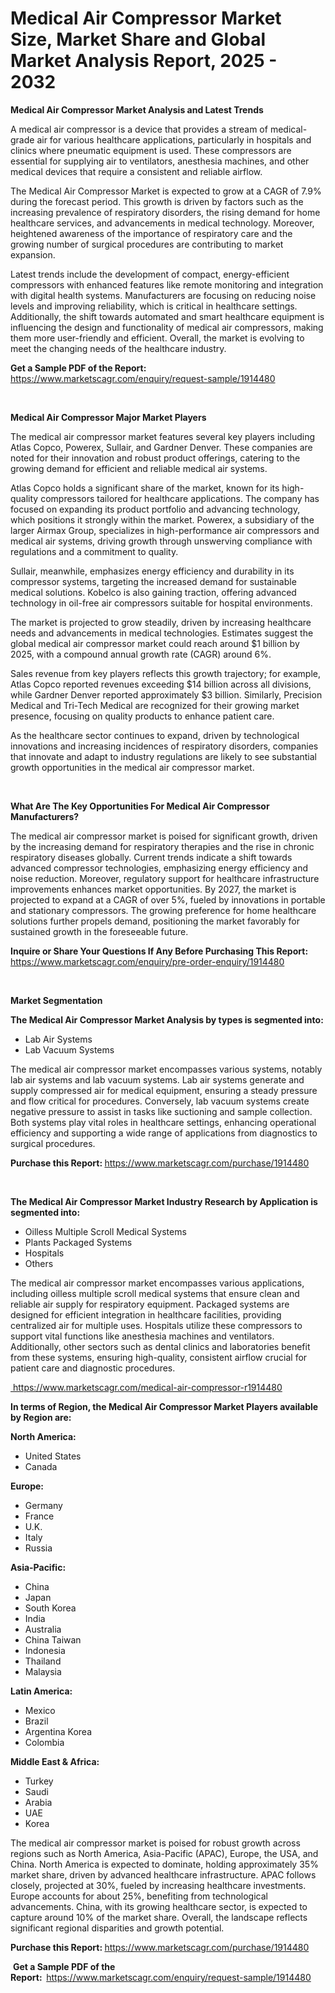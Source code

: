 <p><h1>Medical Air Compressor Market Size, Market Share and Global Market Analysis Report, 2025 - 2032</h1></p><p><strong>Medical Air Compressor Market Analysis and Latest Trends</strong></p>
<p><p>A medical air compressor is a device that provides a stream of medical-grade air for various healthcare applications, particularly in hospitals and clinics where pneumatic equipment is used. These compressors are essential for supplying air to ventilators, anesthesia machines, and other medical devices that require a consistent and reliable airflow.</p><p>The Medical Air Compressor Market is expected to grow at a CAGR of 7.9% during the forecast period. This growth is driven by factors such as the increasing prevalence of respiratory disorders, the rising demand for home healthcare services, and advancements in medical technology. Moreover, heightened awareness of the importance of respiratory care and the growing number of surgical procedures are contributing to market expansion.</p><p>Latest trends include the development of compact, energy-efficient compressors with enhanced features like remote monitoring and integration with digital health systems. Manufacturers are focusing on reducing noise levels and improving reliability, which is critical in healthcare settings. Additionally, the shift towards automated and smart healthcare equipment is influencing the design and functionality of medical air compressors, making them more user-friendly and efficient. Overall, the market is evolving to meet the changing needs of the healthcare industry.</p></p>
<p><strong>Get a Sample PDF of the Report:&nbsp;</strong> <a href="https://www.marketscagr.com/enquiry/request-sample/1914480?utm_campaign=2454&utm_medium=2&utm_source=Github&utm_content=ia&utm_term=13042025&utm_id=medical-air-compressor">https://www.marketscagr.com/enquiry/request-sample/1914480</a></p>
<p>&nbsp;</p>
<p><strong>Medical Air Compressor Major Market Players</strong></p>
<p><p>The medical air compressor market features several key players including Atlas Copco, Powerex, Sullair, and Gardner Denver. These companies are noted for their innovation and robust product offerings, catering to the growing demand for efficient and reliable medical air systems.</p><p>Atlas Copco holds a significant share of the market, known for its high-quality compressors tailored for healthcare applications. The company has focused on expanding its product portfolio and advancing technology, which positions it strongly within the market. Powerex, a subsidiary of the larger Airmax Group, specializes in high-performance air compressors and medical air systems, driving growth through unswerving compliance with regulations and a commitment to quality.</p><p>Sullair, meanwhile, emphasizes energy efficiency and durability in its compressor systems, targeting the increased demand for sustainable medical solutions. Kobelco is also gaining traction, offering advanced technology in oil-free air compressors suitable for hospital environments.</p><p>The market is projected to grow steadily, driven by increasing healthcare needs and advancements in medical technologies. Estimates suggest the global medical air compressor market could reach around $1 billion by 2025, with a compound annual growth rate (CAGR) around 6%.</p><p>Sales revenue from key players reflects this growth trajectory; for example, Atlas Copco reported revenues exceeding $14 billion across all divisions, while Gardner Denver reported approximately $3 billion. Similarly, Precision Medical and Tri-Tech Medical are recognized for their growing market presence, focusing on quality products to enhance patient care.</p><p>As the healthcare sector continues to expand, driven by technological innovations and increasing incidences of respiratory disorders, companies that innovate and adapt to industry regulations are likely to see substantial growth opportunities in the medical air compressor market.</p></p>
<p>&nbsp;</p>
<p><strong>What Are The Key Opportunities For Medical Air Compressor Manufacturers?</strong></p>
<p><p>The medical air compressor market is poised for significant growth, driven by the increasing demand for respiratory therapies and the rise in chronic respiratory diseases globally. Current trends indicate a shift towards advanced compressor technologies, emphasizing energy efficiency and noise reduction. Moreover, regulatory support for healthcare infrastructure improvements enhances market opportunities. By 2027, the market is projected to expand at a CAGR of over 5%, fueled by innovations in portable and stationary compressors. The growing preference for home healthcare solutions further propels demand, positioning the market favorably for sustained growth in the foreseeable future.</p></p>
<p><strong>Inquire or Share Your Questions If Any Before Purchasing This Report:</strong> <a href="https://www.marketscagr.com/enquiry/pre-order-enquiry/1914480?utm_campaign=2454&utm_medium=2&utm_source=Github&utm_content=ia&utm_term=13042025&utm_id=medical-air-compressor">https://www.marketscagr.com/enquiry/pre-order-enquiry/1914480</a></p>
<p>&nbsp;</p>
<p><strong>Market Segmentation</strong></p>
<p><strong>The Medical Air Compressor Market Analysis by types is segmented into:</strong></p>
<p><ul><li>Lab Air Systems</li><li>Lab Vacuum Systems</li></ul></p>
<p><p>The medical air compressor market encompasses various systems, notably lab air systems and lab vacuum systems. Lab air systems generate and supply compressed air for medical equipment, ensuring a steady pressure and flow critical for procedures. Conversely, lab vacuum systems create negative pressure to assist in tasks like suctioning and sample collection. Both systems play vital roles in healthcare settings, enhancing operational efficiency and supporting a wide range of applications from diagnostics to surgical procedures.</p></p>
<p><strong>Purchase this Report:&nbsp;</strong><a href="https://www.marketscagr.com/purchase/1914480?utm_campaign=2454&utm_medium=2&utm_source=Github&utm_content=ia&utm_term=13042025&utm_id=medical-air-compressor">https://www.marketscagr.com/purchase/1914480</a></p>
<p>&nbsp;</p>
<p><strong>The Medical Air Compressor Market Industry Research by Application is segmented into:</strong></p>
<p><ul><li>Oilless Multiple Scroll Medical Systems</li><li>Plants Packaged Systems</li><li>Hospitals</li><li>Others</li></ul></p>
<p><p>The medical air compressor market encompasses various applications, including oilless multiple scroll medical systems that ensure clean and reliable air supply for respiratory equipment. Packaged systems are designed for efficient integration in healthcare facilities, providing centralized air for multiple uses. Hospitals utilize these compressors to support vital functions like anesthesia machines and ventilators. Additionally, other sectors such as dental clinics and laboratories benefit from these systems, ensuring high-quality, consistent airflow crucial for patient care and diagnostic procedures.</p></p>
<p><a href="https://www.marketscagr.com/medical-air-compressor-r1914480?utm_campaign=2454&utm_medium=2&utm_source=Github&utm_content=ia&utm_term=13042025&utm_id=medical-air-compressor">&nbsp;https://www.marketscagr.com/medical-air-compressor-r1914480</a></p>
<p><strong>In terms of Region, the Medical Air Compressor Market Players available by Region are:</strong></p>
<p>
    <p> <strong> North America: </strong>
        <ul>
            <li>United States</li>
            <li>Canada</li>
        </ul>
        </p> 
    <p> <strong> Europe: </strong>
        <ul>
            <li>Germany</li>
            <li>France</li>
            <li>U.K.</li>
            <li>Italy</li>
            <li>Russia</li>
        </ul>
        </p> 
    <p> <strong> Asia-Pacific: </strong>
        <ul>
            <li>China</li>
            <li>Japan</li>
            <li>South Korea</li>
            <li>India</li>
            <li>Australia</li>
            <li>China Taiwan</li>
            <li>Indonesia</li>
            <li>Thailand</li>
            <li>Malaysia</li>
        </ul>
        </p> 
    <p> <strong> Latin America: </strong>
        <ul>
            <li>Mexico</li>
            <li>Brazil</li>
            <li>Argentina Korea</li>
            <li>Colombia</li>
        </ul>
        </p> 
    <p> <strong> Middle East & Africa: </strong>
        <ul>
            <li>Turkey</li>
            <li>Saudi</li>
            <li>Arabia</li>
            <li>UAE</li>
            <li>Korea</li>
        </ul>
    </p>
    </p>
<p><p>The medical air compressor market is poised for robust growth across regions such as North America, Asia-Pacific (APAC), Europe, the USA, and China. North America is expected to dominate, holding approximately 35% market share, driven by advanced healthcare infrastructure. APAC follows closely, projected at 30%, fueled by increasing healthcare investments. Europe accounts for about 25%, benefiting from technological advancements. China, with its growing healthcare sector, is expected to capture around 10% of the market share. Overall, the landscape reflects significant regional disparities and growth potential.</p></p>
<p><strong>Purchase this Report: </strong><a href="https://www.marketscagr.com/purchase/1914480?utm_campaign=2454&utm_medium=2&utm_source=Github&utm_content=ia&utm_term=13042025&utm_id=medical-air-compressor">https://www.marketscagr.com/purchase/1914480</a></p>
<p>&nbsp;<strong>Get a Sample PDF of the Report:&nbsp;&nbsp;</strong><a href="https://www.marketscagr.com/enquiry/request-sample/1914480?utm_campaign=2454&utm_medium=2&utm_source=Github&utm_content=ia&utm_term=13042025&utm_id=medical-air-compressor">https://www.marketscagr.com/enquiry/request-sample/1914480</a></p>
<p><strong></strong></p>
<p><p></p><p></p><p></p></p>